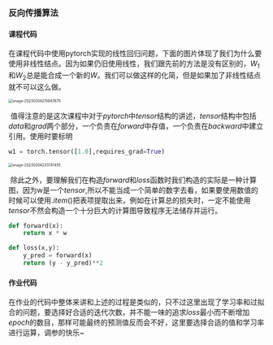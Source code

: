 ### 反向传播算法

#### 课程代码

​		在课程代码中使用pytorch实现的线性回归问题，下面的图片体现了我们为什么要使用非线性结点。因为如果仍旧使用线性，我们跟先前的方法是没有区别的，$W_{1}$和$W_2$总是能合成一个新的$W$。我们可以做这样的化简，但是如果加了非线性结点就不可以这么做。

<img src="C:\Users\86156\AppData\Roaming\Typora\typora-user-images\image-20230304215947675.png" alt="image-20230304215947675" style="zoom:50%;" />

​		值得注意的是这次课程中对于$pytorch$中$tensor$结构的讲述，$tensor$结构中包括$data$和$grad$两个部分，一个负责在$forward$中存值，一个负责在$backward$​中建立引用。使用时要标明

```python
w1 = torch.tensor([1.0],requires_grad=True)
```

<img src="C:\Users\86156\AppData\Roaming\Typora\typora-user-images\image-20230304233741455.png" alt="image-20230304233741455" style="zoom:50%;" />

​		除此之外，要理解我们在构造$forward$和$loss$函数时我们构造的实际是一种计算图，因为w是一个$tensor$,所以不能当成一个简单的数字去看，如果要使用数值的时候可以使用$.item()$把表项提取出来，例如在计算总的损失时，一定不能使用$tensor$不然会构造一个十分巨大的计算图导致程序无法储存并运行。

```python
def forward(x):
    return x * w

def loss(x,y):
    y_pred = forward(x)
    return (y - y_pred)**2
```

#### 作业代码

​		在作业的代码中整体来讲和上述的过程是类似的，只不过这里出现了学习率和过拟合的问题，要选择好合适的迭代次数，并不能一味的追求$loss$最小而不断增加$epoch$的数目，那样可能最终的预测值反而会不好，这里要选择合适的值和学习率进行运算，调参的快乐~